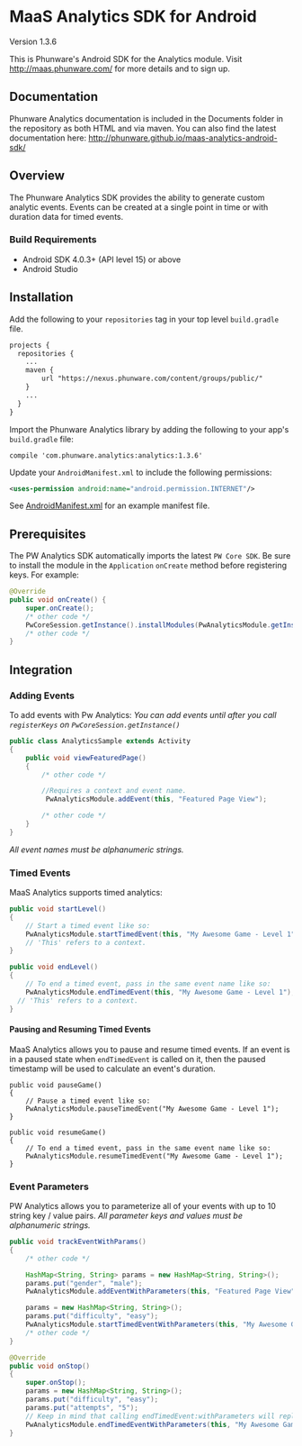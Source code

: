 MaaS Analytics SDK for Android
==================

Version 1.3.6

This is Phunware's Android SDK for the Analytics module. Visit http://maas.phunware.com/ for more details and to sign up.


Documentation
------------

Phunware Analytics documentation is included in the Documents folder in the repository as both HTML and via maven. You can also find the latest documentation here: http://phunware.github.io/maas-analytics-android-sdk/



Overview
-----------

The Phunware Analytics SDK provides the ability to generate custom analytic events. Events can be created at a single point
in time or with duration data for timed events.

### Build Requirements
* Android SDK 4.0.3+ (API level 15) or above
* Android Studio


Installation
------------
Add the following to your `repositories` tag in your top level `build.gradle` file.

 ```XML
 projects {
   repositories {
     ...
     maven {
         url "https://nexus.phunware.com/content/groups/public/"
     }
     ...
   }
 }
 ```


Import the Phunware Analytics library by adding the following to your app's `build.gradle` file:
```
compile 'com.phunware.analytics:analytics:1.3.6'
```

Update your `AndroidManifest.xml` to include the following permissions:

```xml
<uses-permission android:name="android.permission.INTERNET"/>
```
See [AndroidManifest.xml](https://github.com/phunware/maas-analytics-android-sdk/blob/master/Sample/app/src/main/AndroidManifest.xml) for an example manifest file.


Prerequisites
-------------

The PW Analytics SDK automatically imports the latest `PW Core SDK`.
Be sure to install the module in the `Application` `onCreate` method before registering keys. For example:
``` Java
@Override
public void onCreate() {
    super.onCreate();
    /* other code */
    PwCoreSession.getInstance().installModules(PwAnalyticsModule.getInstance(), ...);
    /* other code */
}
```

Integration
------------

### Adding Events

To add events with Pw Analytics:
*You can add events until after you call `registerKeys` on `PwCoreSession.getInstance()`*

```JAVA
public class AnalyticsSample extends Activity
{
    public void viewFeaturedPage()
    {
        /* other code */

        //Requires a context and event name.
	     PwAnalyticsModule.addEvent(this, "Featured Page View");

        /* other code */
    }
}
```

*All event names must be alphanumeric strings.*


### Timed Events

MaaS Analytics supports timed analytics:
```Java
public void startLevel()
{
    // Start a timed event like so:
    PwAnalyticsModule.startTimedEvent(this, "My Awesome Game - Level 1");
    // 'This' refers to a context.
}

public void endLevel()
{
	// To end a timed event, pass in the same event name like so:
	PwAnalyticsModule.endTimedEvent(this, "My Awesome Game - Level 1");
  // 'This' refers to a context.
}
```

#### Pausing and Resuming Timed Events
MaaS Analytics allows you to pause and resume timed events. If an event is in a paused state when `endTimedEvent` is called on it, then the paused timestamp will be used to calculate an event's duration.
```
public void pauseGame()
{
    // Pause a timed event like so:
    PwAnalyticsModule.pauseTimedEvent("My Awesome Game - Level 1");
}

public void resumeGame()
{
	// To end a timed event, pass in the same event name like so:
	PwAnalyticsModule.resumeTimedEvent("My Awesome Game - Level 1");
}
```

### Event Parameters

PW Analytics allows you to parameterize all of your events with up to 10 string key / value pairs.
*All parameter keys and values must be alphanumeric strings.*

```Java
public void trackEventWithParams()
{
    /* other code */

    HashMap<String, String> params = new HashMap<String, String>();
    params.put("gender", "male");
    PwAnalyticsModule.addEventWithParameters(this, "Featured Page View", params);

    params = new HashMap<String, String>();
    params.put("difficulty", "easy");
    PwAnalyticsModule.startTimedEventWithParameters(this, "My Awesome Game - Level 1", params);
    /* other code */
}

@Override
public void onStop()
{
    super.onStop();
    params = new HashMap<String, String>();
    params.put("difficulty", "easy");
    params.put("attempts", "5");
    // Keep in mind that calling endTimedEvent:withParameters will replace any parameters that you specified in startTimedEvent:withParameters.
    PwAnalyticsModule.endTimedEventWithParameters(this, "My Awesome Game - Level 1", params);
}
```
